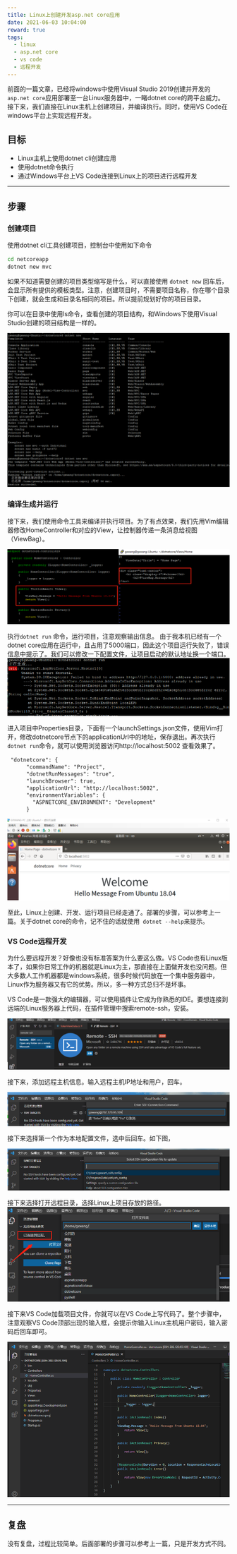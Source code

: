 ```yaml
---
title: Linux上创建开发asp.net core应用
date: 2021-06-03 10:04:00
reward: true
tags: 
  - linux
  - asp.net core
  - vs code
  - 远程开发
---
```


前面的一篇文章，已经将windows中使用Visual Studio 2019创建并开发的 ```asp.net core```应用部署至一台Linux服务器中，一睹dotnet core的跨平台威力。接下来，我们直接在Linux主机上创建项目，并编译执行。同时，使用VS Code在windows平台上实现远程开发。
## 目标

* Linux主机上使用dotnet cli创建应用
* 使用dotnet命令执行
* 通过Windows平台上VS Code连接到Linux上的项目进行远程开发

<!--more-->
---
## 步骤

### 创建项目
使用dotnet cli工具创建项目，控制台中使用如下命令
``` bash
cd netcoreapp
dotnet new mvc 
```
如果不知道需要创建的项目类型缩写是什么，可以直接使用 ```dotnet new``` 回车后，会显示所有提供的模板类型。注意，创建项目时，不需要项目名称，你在哪个目录下创建，就会生成和目录名相同的项目。所以提前规划好你的项目目录。

你可以在目录中使用ls命令，查看创建的项目结构，和Windows下使用Visual Studio创建的项目结构是一样的。

![创建项目](https://raw.githubusercontent.com/edsiongithub/blogimages/master/dotnetnew.png)

### 编译生成并运行

接下来，我们使用命令工具来编译并执行项目。为了有点效果，我们先用Vim编辑器修改HomeController和对应的View，让控制器传递一条消息给视图（ViewBag）。

![修改代码](https://raw.githubusercontent.com/edsiongithub/blogimages/master/changecodes.png)

执行```dotnet run``` 命令，运行项目，注意观察输出信息。 由于我本机已经有一个dotnet core应用在运行中，且占用了5000端口，因此这个项目运行失败了，错误信息中提示了。我们可以修改一下配置文件，让项目启动的默认地址换一个端口。
![错误](https://raw.githubusercontent.com/edsiongithub/blogimages/master/error.png)

进入项目中Properties目录，下面有一个launchSettings.json文件，使用Vim打开，修改dotnetcore节点下的applicationUrl中的地址，保存退出。再次执行```dotnet run```命令，就可以使用浏览器访问http://localhost:5002 查看效果了。

```
 "dotnetcore": {
      "commandName": "Project",
      "dotnetRunMessages": "true",
      "launchBrowser": true,
      "applicationUrl": "http://localhost:5002",
      "environmentVariables": {
        "ASPNETCORE_ENVIRONMENT": "Development"
      }

```
![执行结果](https://raw.githubusercontent.com/edsiongithub/blogimages/master/result.png)


至此，Linux上创建、开发、运行项目已经走通了。部署的步骤，可以参考上一篇。关于dotnet core的命令，记不住的话就使用``` dotnet --help```来提示。

### VS Code远程开发

为什么要远程开发？好像也没有标准答案为什么要这么做。VS Code也有Linux版本了，如果你日常工作的机器就是Linux为主，那直接在上面做开发也没问题。但大多数人工作机器都是windows系统，很多时候代码放在一个集中服务器中，Linux作为服务器又有它的优势。所以，多一种方式总归不是坏事。

VS Code是一款强大的编辑器，可以使用插件让它成为你熟悉的IDE。要想连接到远端的Linux服务器上代码，在插件管理中搜索remote-ssh，安装。

![安装插件](https://raw.githubusercontent.com/edsiongithub/blogimages/master/installremotessh.png)

接下来，添加远程主机信息。输入远程主机IP地址和用户，回车。

![添加远程主机](https://raw.githubusercontent.com/edsiongithub/blogimages/master/addremoteserver.png)

接下来选择第一个作为本地配置文件，选中后回车。如下图，

![本地配置](https://raw.githubusercontent.com/edsiongithub/blogimages/master/configremoteserver.png)

接下来选择打开远程目录，选择Linux上项目存放的路径。
![选择目录](https://raw.githubusercontent.com/edsiongithub/blogimages/master/selectpath.png)

接下来VS Code加载项目文件，你就可以在VS Code上写代码了。整个步骤中，注意观察VS Code顶部出现的输入框，会提示你输入Linux主机用户密码，输入密码后回车即可。

![远程写代码](https://raw.githubusercontent.com/edsiongithub/blogimages/master/remotecoding.png)

---
## 复盘

没有复盘，过程比较简单。后面部署的步骤可以参考上一篇，只是开发方式不同。

